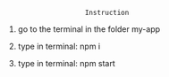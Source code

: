                         Instruction



1) go to the terminal in the folder my-app

2) type in terminal: npm i

3) type in terminal: npm start
